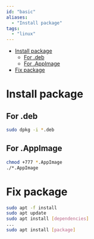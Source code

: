 ```yaml
---
id: "basic"
aliases:
  - "Install package"
tags:
  - "linux"
---
```


<!--toc:start-->
- [Install package](#install-package)
  - [For .deb](#for-deb)
  - [For .AppImage](#for-appimage)
- [Fix package](#fix-package)
<!--toc:end-->

# Install package
## For .deb
```bash
sudo dpkg -i *.deb
```
## For .AppImage
```bash
chmod +777 *.AppImage
./*.AppImage
```

# Fix package
```bash
sudo apt -f install
sudo apt update
sudo apt install [dependencies]
...
sudo apt install [package]
```

